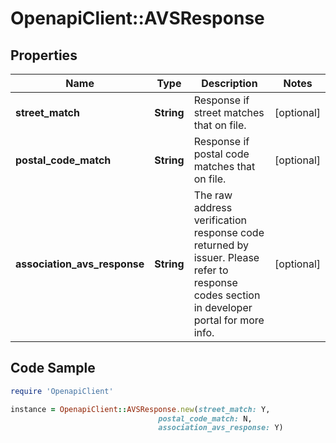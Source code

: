 # OpenapiClient::AVSResponse

## Properties

Name | Type | Description | Notes
------------ | ------------- | ------------- | -------------
**street_match** | **String** | Response if street matches that on file. | [optional] 
**postal_code_match** | **String** | Response if postal code matches that on file. | [optional] 
**association_avs_response** | **String** | The raw address verification response code returned by issuer. Please refer to response codes section in developer portal for more info. | [optional] 

## Code Sample

```ruby
require 'OpenapiClient'

instance = OpenapiClient::AVSResponse.new(street_match: Y,
                                 postal_code_match: N,
                                 association_avs_response: Y)
```


